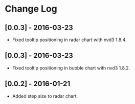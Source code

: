 # Change Log
## [0.0.3] - 2016-03-23
- Fixed tooltip positioning in radar chart with nvd3 1.8.4.

## [0.0.3] - 2016-03-23
- Fixed tooltip positioning in bubble chart with nvd3 1.8.2.

## [0.0.2] - 2016-01-21
- Added step size to radar chart.
